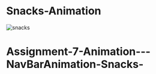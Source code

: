 # Snacks-Animation
![snacks](https://user-images.githubusercontent.com/69213274/104769245-dee5b500-5723-11eb-9541-133266d769fa.gif)
# Assignment-7-Animation---NavBarAnimation-Snacks-
